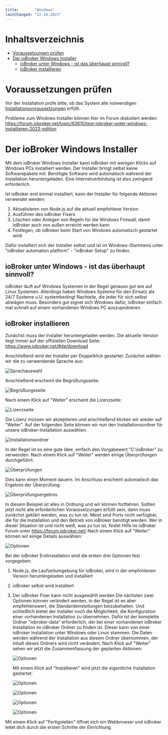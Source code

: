 ```yaml
---
title:       "Windows"
lastChanged: "22.10.2023"
---
```


#  Inhaltsverzeichnis

- [Voraussetzungen prüfen](#voraussetzungen-prüfen )
- [Der ioBroker Windows Installer](#der-iobroker-windows-installer )
  - [ioBroker unter Windows - ist das überhaupt sinnvoll?](#iobroker-unter-windows---ist-das-überhaupt-sinnvoll )
  - [ioBroker installieren](#iobroker-installieren )




#  Voraussetzungen prüfen

Vor der Installation prüfe bitte, ob das System alle notwendigen [Installationsvoraussetzungen](requirements.md) erfüllt.

Probleme zum Windows Installer können hier im Forum diskutiert werden: https://forum.iobroker.net/topic/63610/test-iobroker-unter-windows-installieren-2023-edition





#  Der ioBroker Windows Installer


Mit dem ioBroker Windows Installer kann ioBroker mit wenigen Klicks auf Windows PCs installiert werden. Der Installer bringt selbst keine Softwarepakete mit. Benötigte Software wird automatisch während der Installation heruntergeladen. Eine Internetverbindung ist also zwingend erforderlich.

Ist ioBroker erst einmal installiert, kann der Installer für folgende Aktionen verwendet werden:

1. Aktualisieren von Node.js auf die aktuell empfohlene Version
2. Ausführen des ioBroker Fixers
3. Löschen oder Anlegen von Regeln für die Windows Firewall, damit ioBroker auch von außen erreicht werden kann
4. Festlegen, ob ioBroker beim Start von Windows automatisch gestartet wird.

Dafür installiert sich der Installer selbst und ist im Windows-Startmenü unter "ioBroker automation platform" - "ioBroker Setup" zu finden.

##  ioBroker unter Windows - ist das überhaupt sinnvoll?


ioBroker läuft auf Windows Systemen in der Regel genauso gut wie auf Linux Systemen. Allerdings haben Windows Systeme für den Einsatz als 24/7 Systeme u.U. systembedingt Nachteile, die jeder für sich selbst abwägen muss.
Besonders gut eignet sich Windows dafür, ioBroker einfach mal schnell auf einem vorhandenen Windows PC auszuprobieren.

##  ioBroker installieren


Zunächst muss der Installer heruntergeladen werden. Die aktuelle Version liegt immer auf der offiziellen Download Seite: https://www.iobroker.net/#de/download

Anschließend wird der Installer per Doppelklick gestartet. Zunächst wählen wir die zu verwendende Sprache aus:

![Sprachauswahl](./media/InstallWin_language.png 'Sprachauswahl')

Anschließend erscheint die Begrüßungsseite:

![Begrüßungsseite](./media/InstallWin_welcome.png 'Begrüßungsseite')

Nach einem Klick auf "Weiter" erscheint die Lizenzseite:

![Lizenzseite](./media/InstallWin_license.png 'Lizenzseite')

Die Lizenz müssen wir akzeptieren und anschließend klicken wir wieder auf "Weiter". Auf der folgenden Seite können wir nun den Installationsordner für unsere ioBroker-Installation auswählen:

![Installationsordner](./media/InstallWin_folder.png 'Installationsordner')

In der Regel ist es eine gute Idee, einfach den Vorgabewert "C:\ioBroker" zu verwenden. Nach einem Klick auf "Weiter" werden einige Überprüfungen durchgeführt:

![Überprüfungen](./media/InstallWin_check.png 'Überprüfungen')

Dies kann einen Moment dauern. Im Anschluss erscheint automatisch das Ergebnis der Überprüfung:

![Überprüfungsergebnis](./media/InstallWin_checkresult.png 'Überprüfungsergebnis')

In diesem Beispiel ist alles in Ordnung und wir können fortfahren. Sollten jetzt nicht alle erforderlichen Voraussetzungen erfüllt sein, dann muss zunächst geklärt werden, was zu tun ist. Meist sind Ports nicht verfügbar, die für die Installation und den Betrieb von ioBroker benötigt werden. Wer in dieser Situation ist und nicht weiß, was zu tun ist, findet Hilfe im ioBroker Forum unter https://forum.iobroker.net/
Nach einem Klick auf "Weiter" können wir einige Details auswählen:

![Optionen](./media/InstallWin_options.png 'Optionen')

Bei der ioBroker Erstinstallation sind die ersten drei Optionen fest vorgegeben:

1. Node.js, die Laufzeitumgebung für ioBroker, wird in der empfohlenen Version heruntergeladen und installiert
2. ioBroker selbst wird installiert
3. Der ioBroker Fixer kann nicht ausgewählt werden
   Die nächsten zwei Optionen können verändert werden, in der Regel ist es aber empfehlenswert, die Standardeinstellungen beizubehalten.
   Und schließlich bietet der Installer noch die Möglichkeit, die Konfiguration einer vorhandenen Installation zu übernehmen. Dafür ist der komplette Ordner "iobroker-data" erforderlich, der bei einer vorhandenen ioBroker Installation im ioBroker Ordner zu finden ist. Dieser kann von einer ioBroker Installation unter Windows oder Linux stammen. Die Daten werden während der Installation aus diesem Ordner übernommen, der Inhalt dieses Ordners wird nicht verändert.
   Nach Klick auf "Weiter" sehen wir jetzt die Zusammenfassung der geplanten Aktionen:

   ![Optionen](./media/InstallWin_summary.png 'Optionen')

   Mit einem Klick auf "Installieren" wird jetzt die eigentliche Installation gestartet:

   ![Optionen](./media/InstallWin_downloadnode.png 'Optionen')

   ![Optionen](./media/InstallWin_installnode.png 'Optionen')

   ![Optionen](./media/InstallWin_installiobroker.png 'Optionen')

   ![Optionen](./media/InstallWin_finish.png 'Optionen')

Mit einem Klick auf "Fertigstellen" öffnet sich ein Webbrowser und ioBroker leitet dich durch die ersten Schritte der Einrichtung.



